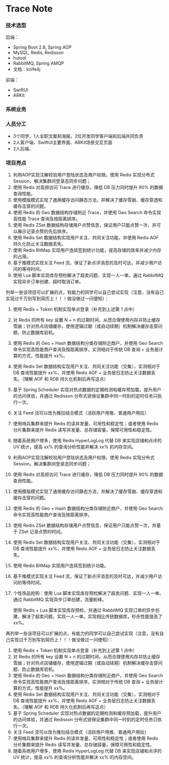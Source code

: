 # Trace Note

### 技术选型

后端：

- Spring Boot 2.8, Spring AOP
- MySQL, Redis, Redisson
- hutool
- RabbitMQ, Spring AMQP
- 文档：knife4j

前端：

- SwiftUI
- ARKit

### 系统业务



### 人员分工

- 3个同学，1人全职文案和海报，2位开发同学客户端和后端共同负责
- 2人客户端、SwiftUI主要界面、ARKit场景交互页面
- 2人后端、



### 项目亮点

1. 利用AOP实现注解校验用户登陆状态及用户权限。使用 Redis 实现分布式 Session，解决集群间登录态同步问题；
2. 使用 Redis 对高频访问 Trace 进行缓存，降低 DB 压力同时提升 90% 的数据查询性能。
3. 使用模版模式实现了通用缓存访问静态方法，并解决了缓存雪崩、缓存穿透和缓存击穿的问题。
4. 使用 Redis 的 Geo 数据结构存储附近 Trace，并使用 Geo Search 命令实现高性能 Trace 查询及按距离排序。
5. 使用 Redis ZSet 数据结构存储用户点赞信息，保证用户只能点赞一次，并可以展示记录点赞的先后排序。
6. 使用 Redis Set 数据结构实现用户关注、共同关注功能，并使用 Redis AOF 持久化防止关注数据丢失。
7. 使用 Redis BitMap 实现用户连续签到统计功能，提高存储的效率并减少内存的占用。
8. 基于推模式实现关注 Feed 流，保证了新点评消息的及时可达，并减少用户访问的等待时间。
9. 使用 Lua 脚本实现库存预检解决了超卖问题、实现一人一单。通过 RabbitMQ 实现异步订单创建、超时取消订单。



列举一些该项目可以扩展的点，有能力的同学可以自己尝试实现（注意，没有自己实现过千万别写到简历上！！！做没做过一问便知）：

1. 使用 Redis + Token 机制实现单点登录（补充到上述第 1 点中）
2. 对 Redis 的所有 key 设置 N + n 的过期时间，从而合理使用内存并防止缓存雪崩；针对热点店铺缓存，使用逻辑过期（或自动续期）机制解决缓存击穿问题，防止数据库宕机。
3. 使用 Redis 的 Geo + Hash 数据结构分类存储附近商户，并使用 Geo Search 命令实现高性能商户查询及按距离排序，实测相对于传统 DB 查询 + 业务层计算的方式，性能提升 xx%。
4. 使用 Redis Set 数据结构实现用户关注、共同关注功能（交集），实测相对于 DB 查询性能提升 xx%，并使用 Redis AOF + 业务层日志防止关注数据丢失。（理解 AOF 和 RDB 持久化机制后再写这点）
5. 基于 Spring Scheduler 实现对热点数据的定期检测和缓存预加载，提升用户的访问体验，并通过 Redisson 分布式锁保证集群中同一时刻的定时任务只执行一次。
6. 关注 Feed 流可以改为推拉结合模式（活跃用户用推、普通用户用拉）
7. 使用哨兵集群来提升 Redis 的读并发量、可用性和稳定性；或者使用 Redis 分片集群来提升 Redis 读写并发量、总存储容量，保障可用性和稳定性。
8. 随着系统用户增多，使用 Redis HyperLogLog 代替 DB 来实现店铺和点评的 UV 统计，提高 xx% 的查询分析性能并解决 xx% 的内存空间。



1. 利用AOP实现注解校验用户登陆状态及用户权限。使用 Redis 实现分布式 Session，解决集群间登录态同步问题；

2. 使用 Redis 对高频访问 Trace 进行缓存，降低 DB 压力同时提升 90% 的数据查询性能。

3. 使用模版模式实现了通用缓存访问静态方法，并解决了缓存雪崩、缓存穿透和缓存击穿的问题。

4. 使用 Redis 的 Geo + Hash 数据结构分类存储附近商户，并使用 Geo Search 命令实现高性能商户查询及按距离排序。

5. 使用 Redis ZSet 数据结构存储用户点赞信息，保证用户只能点赞一次，并基于 ZSet 记录点赞的时间。

6. 使用 Redis Set 数据结构实现用户关注、共同关注功能（交集），实测相对于 DB 查询性能提升 xx%，并使用 Redis AOF + 业务层日志防止关注数据丢失。

7. 使用 Redis BitMap 实现用户连续签到统计功能。

8. 基于推模式实现关注 Feed 流，保证了新点评消息的及时可达，并减少用户访问的等待时间。

9. 个性饰品抢购：使用 Lua 脚本实现库存预检解决了超卖问题、实现一人一单。通过 RabbitMQ 实现异步订单创建，流量削峰。

   使用 Redis + Lua 脚本实现库存预检，并通过 RabbitMQ 实现订单的异步创建，解决了超卖问题、实现一人一单。实现相比传统数据库，秒杀性能提高了 xx%。



再列举一些该项目可以扩展的点，有能力的同学可以自己尝试实现（注意，没有自己实现过千万别写到简历上！！！做没做过一问便知）：



1. 使用 Redis + Token 机制实现单点登录（补充到上述第 1 点中）
2. 对 Redis 的所有 key 设置 N + n 的过期时间，从而合理使用内存并防止缓存雪崩；针对热点店铺缓存，使用逻辑过期（或自动续期）机制解决缓存击穿问题，防止数据库宕机。
3. 使用 Redis 的 Geo + Hash 数据结构分类存储附近商户，并使用 Geo Search 命令实现高性能商户查询及按距离排序，实测相对于传统 DB 查询 + 业务层计算的方式，性能提升 xx%。
4. 使用 Redis Set 数据结构实现用户关注、共同关注功能（交集），实测相对于 DB 查询性能提升 xx%，并使用 Redis AOF + 业务层日志防止关注数据丢失。（理解 AOF 和 RDB 持久化机制后再写这点）
5. 基于 Spring Scheduler 实现对热点数据的定期检测和缓存预加载，提升用户的访问体验，并通过 Redisson 分布式锁保证集群中同一时刻的定时任务只执行一次。
6. 关注 Feed 流可以改为推拉结合模式（活跃用户用推、普通用户用拉）
7. 使用哨兵集群来提升 Redis 的读并发量、可用性和稳定性；或者使用 Redis 分片集群来提升 Redis 读写并发量、总存储容量，保障可用性和稳定性。
8. 随着系统用户增多，使用 Redis HyperLogLog 代替 DB 来实现店铺和点评的 UV 统计，提高 xx% 的查询分析性能并解决 xx% 的内存空间。

